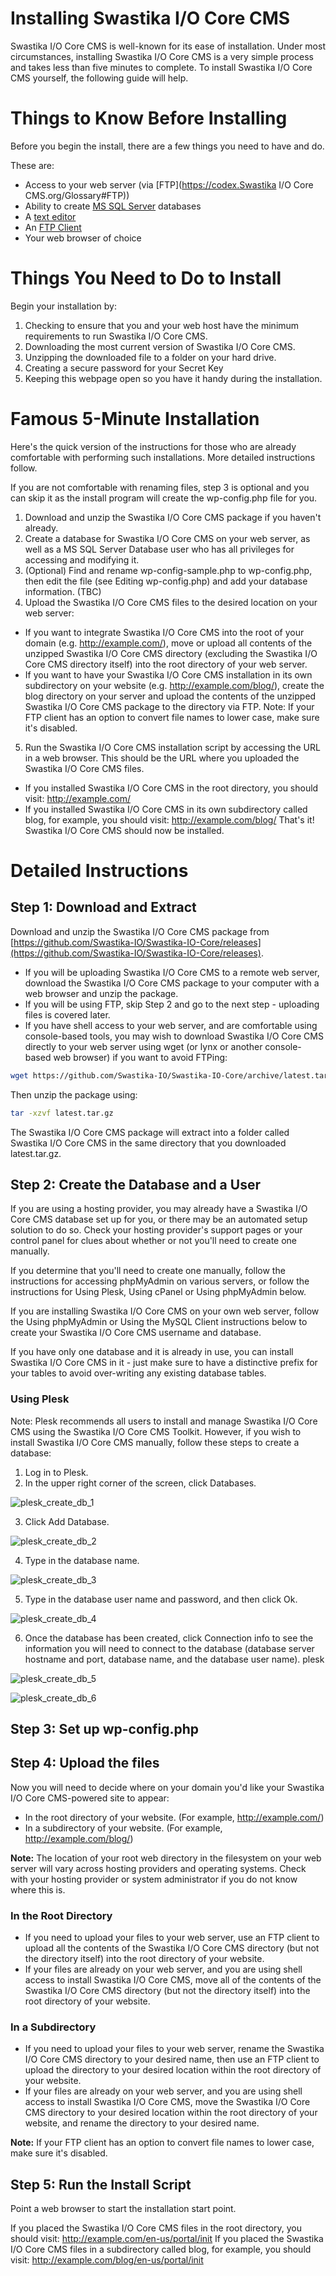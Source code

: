 # Installing Swastika I/O Core CMS

Swastika I/O Core CMS is well-known for its ease of installation. Under most circumstances, installing Swastika I/O Core CMS is a very simple process and takes less than five minutes to complete. To install Swastika I/O Core CMS yourself, the following guide will help.

# Things to Know Before Installing

Before you begin the install, there are a few things you need to have and do.

These are:

- Access to your web server (via [FTP](https://codex.Swastika I/O Core CMS.org/Glossary#FTP))
- Ability to create [MS SQL Server](https://docs.microsoft.com/en-us/sql/relational-databases/databases/create-a-database) databases
- A [text editor](https://notepad-plus-plus.org/)
- An [FTP Client](https://filezilla-project.org/)
- Your web browser of choice

# Things You Need to Do to Install

Begin your installation by:

1. Checking to ensure that you and your web host have the minimum requirements to run Swastika I/O Core CMS.
2. Downloading the most current version of Swastika I/O Core CMS.
3. Unzipping the downloaded file to a folder on your hard drive.
4. Creating a secure password for your Secret Key
5. Keeping this webpage open so you have it handy during the installation.

# Famous 5-Minute Installation

Here's the quick version of the instructions for those who are already comfortable with performing such installations. More detailed instructions follow.

If you are not comfortable with renaming files, step 3 is optional and you can skip it as the install program will create the wp-config.php file for you.

1. Download and unzip the Swastika I/O Core CMS package if you haven't already.
2. Create a database for Swastika I/O Core CMS on your web server, as well as a MS SQL Server Database user who has all privileges for accessing and modifying it.
3. (Optional) Find and rename wp-config-sample.php to wp-config.php, then edit the file (see Editing wp-config.php) and add your database information. (TBC)
4. Upload the Swastika I/O Core CMS files to the desired location on your web server:
 - If you want to integrate Swastika I/O Core CMS into the root of your domain (e.g. http://example.com/), move or upload all contents of the unzipped Swastika I/O Core CMS directory (excluding the Swastika I/O Core CMS directory itself) into the root directory of your web server.
 - If you want to have your Swastika I/O Core CMS installation in its own subdirectory on your website (e.g. http://example.com/blog/), create the blog directory on your server and upload the contents of the unzipped Swastika I/O Core CMS package to the directory via FTP.
Note: If your FTP client has an option to convert file names to lower case, make sure it's disabled.

5. Run the Swastika I/O Core CMS installation script by accessing the URL in a web browser. This should be the URL where you uploaded the Swastika I/O Core CMS files.
 - If you installed Swastika I/O Core CMS in the root directory, you should visit: http://example.com/
 - If you installed Swastika I/O Core CMS in its own subdirectory called blog, for example, you should visit: http://example.com/blog/
That's it! Swastika I/O Core CMS should now be installed.

# Detailed Instructions
## Step 1: Download and Extract
Download and unzip the Swastika I/O Core CMS package from [https://github.com/Swastika-IO/Swastika-IO-Core/releases](https://github.com/Swastika-IO/Swastika-IO-Core/releases).

 - If you will be uploading Swastika I/O Core CMS to a remote web server, download the Swastika I/O Core CMS package to your computer with a web browser and unzip the package.
 - If you will be using FTP, skip Step 2 and go to the next step - uploading files is covered later.
 - If you have shell access to your web server, and are comfortable using console-based tools, you may wish to download Swastika I/O Core CMS directly to your web server using wget (or lynx or another console-based web browser) if you want to avoid FTPing:

```bash
wget https://github.com/Swastika-IO/Swastika-IO-Core/archive/latest.tar.gz
```
Then unzip the package using: 
```bash
tar -xzvf latest.tar.gz 
```

The Swastika I/O Core CMS package will extract into a folder called Swastika I/O Core CMS in the same directory that you downloaded latest.tar.gz.

## Step 2: Create the Database and a User

If you are using a hosting provider, you may already have a Swastika I/O Core CMS database set up for you, or there may be an automated setup solution to do so. Check your hosting provider's support pages or your control panel for clues about whether or not you'll need to create one manually.

If you determine that you'll need to create one manually, follow the instructions for accessing phpMyAdmin on various servers, or follow the instructions for Using Plesk, Using cPanel or Using phpMyAdmin below.

If you are installing Swastika I/O Core CMS on your own web server, follow the Using phpMyAdmin or Using the MySQL Client instructions below to create your Swastika I/O Core CMS username and database.

If you have only one database and it is already in use, you can install Swastika I/O Core CMS in it - just make sure to have a distinctive prefix for your tables to avoid over-writing any existing database tables.

### Using Plesk

Note: Plesk recommends all users to install and manage Swastika I/O Core CMS using the Swastika I/O Core CMS Toolkit. However, if you wish to install Swastika I/O Core CMS manually, follow these steps to create a database:

1. Log in to Plesk.
2. In the upper right corner of the screen, click Databases.

 ![plesk_create_db_1](_images/plesk_create_db_1.png)

3. Click Add Database.

 ![plesk_create_db_2](_images/plesk_create_db_2.png)

4. Type in the database name.

 ![plesk_create_db_3](_images/plesk_create_db_3.png)

5. Type in the database user name and password, and then click Ok.

 ![plesk_create_db_4](_images/plesk_create_db_4.png)

6. Once the database has been created, click Connection info to see the information you will need to connect to the database (database server hostname and port, database name, and the database user name). plesk 

 ![plesk_create_db_5](_images/plesk_create_db_5.png)

 ![plesk_create_db_6](_images/plesk_create_db_6.png)

## Step 3: Set up wp-config.php

## Step 4: Upload the files

Now you will need to decide where on your domain you'd like your Swastika I/O Core CMS-powered site to appear:

- In the root directory of your website. (For example, http://example.com/)
- In a subdirectory of your website. (For example, http://example.com/blog/)

**Note:** The location of your root web directory in the filesystem on your web server will vary across hosting providers and operating systems. Check with your hosting provider or system administrator if you do not know where this is.

### In the Root Directory
- If you need to upload your files to your web server, use an FTP client to upload all the contents of the Swastika I/O Core CMS directory (but not the directory itself) into the root directory of your website.
- If your files are already on your web server, and you are using shell access to install Swastika I/O Core CMS, move all of the contents of the Swastika I/O Core CMS directory (but not the directory itself) into the root directory of your website.

### In a Subdirectory
- If you need to upload your files to your web server, rename the Swastika I/O Core CMS directory to your desired name, then use an FTP client to upload the directory to your desired location within the root directory of your website.
- If your files are already on your web server, and you are using shell access to install Swastika I/O Core CMS, move the Swastika I/O Core CMS directory to your desired location within the root directory of your website, and rename the directory to your desired name.

**Note:** If your FTP client has an option to convert file names to lower case, make sure it's disabled.

## Step 5: Run the Install Script

Point a web browser to start the installation start point.

If you placed the Swastika I/O Core CMS files in the root directory, you should visit: http://example.com/en-us/portal/init
If you placed the Swastika I/O Core CMS files in a subdirectory called blog, for example, you should visit: http://example.com/blog/en-us/portal/init


